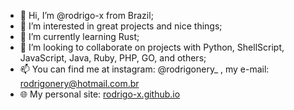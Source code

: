- 👋 Hi, I’m @rodrigo-x from Brazil;
- 👀 I’m interested in great projects and nice things;
- 🌱 I’m currently learning Rust;
- 💞️ I’m looking to collaborate on projects with Python, ShellScript, JavaScript, Java, Ruby, PHP, GO, and others;
- 📫 You can find me at instagram: @rodrigonery_ , my e-mail: rodrigonery@hotmail.com.br
- 🌐 My personal site: [rodrigo-x.github.io](https://rodrigo-x.github.io/)
